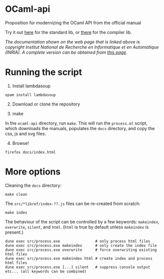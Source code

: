 # OCaml-api

Proposition for modernizing the OCaml API from the official manual

Try it out [here](https://sanette.github.io/ocaml-api/) for the
standard lib, or
[there](https://sanette.github.io/ocaml-api/compilerlibref) for the
compiler lib.


_The documentation shown on the web page that is linked above is
copyright Institut National de Recherche en Informatique et en
Automatique (INRIA). A complete version can be obtained from
[this page](http://caml.inria.fr/pub/docs/manual-ocaml/)._

# Running the script

1. Install lambdasoup

```opam install lambdasoup```

2. Download or clone the repository

3. make

In the `ocaml-api` directory, run `make`.  This will run the
`process.ml` script, which downloads the manuals, populates the `docs`
directory, and copy the css, js and svg files.

4. Browse!

`firefox docs/index.html`

# More options

Cleaning the `docs` directory:

```make clean```

The `src/*libref/index-??.js` files can be re-created from scratch:

```make index```

The behaviour of the script can be controlled by a few keywords:
`makeindex`, `overwrite`, `silent`, and `html`. (`html` is true by
default unless `makeindex` is present.)

```
dune exec src/process.exe                # only process html files
dune exec src/process.exe makeindex      # only create the index file
dune exec src/process.exe overwrite      # force overwriting existing html files
dune exec src/process.exe makeindex html # create index and process html files
dune exec src/process.exe [...] silent   # suppress console output
etc... (all keywords can be combined)
```
